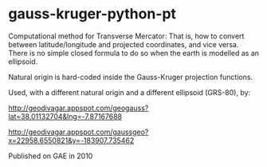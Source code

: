 # gauss-kruger-python-pt


Computational method for Transverse Mercator: 
That is, how to convert between latitude/longitude and projected coordinates, and vice versa. 
There is no simple closed formula to do so when the earth is modelled as an ellipsoid.

Natural origin is hard-coded inside the Gauss-Kruger projection functions. 

Used, with a different natural origin and a different ellipsoid (GRS-80), by:

http://geodivagar.appspot.com/geogauss?lat=38.01132704&lng=-7.87167688


http://geodivagar.appspot.com/gaussgeo?x=22958.6550821&y=-183907.735462


Published on GAE in 2010

